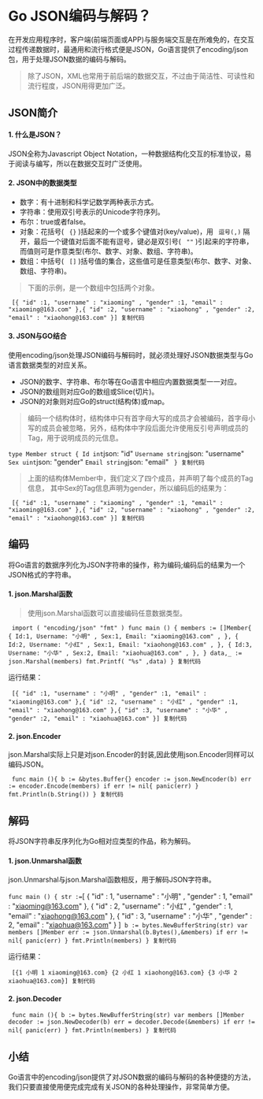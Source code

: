 # Go JSON编码与解码？ #

在开发应用程序时，客户端(前端页面或APP)与服务端交互是在所难免的，在交互过程传递数据时，最通用和流行格式便是JSON，Go语言提供了encoding/json包，用于处理JSON数据的编码与解码。

> 
> 
> 
> 除了JSON，XML也常用于前后端的数据交互，不过由于简洁性、可读性和流行程度，JSON用得更加广泛。
> 
> 

## JSON简介 ##

#### 1. 什么是JSON？ ####

JSON全称为Javascript Object Notation，一种数据结构化交互的标准协议，易于阅读与编写，所以在数据交互时广泛使用。

#### 2. JSON中的数据类型 ####

* 数字：有十进制和科学记数学两种表示方式。
* 字符串：使用双引号表示的Unicode字符序列。
* 布尔：true或者false。
* 对象：花括号( ` {}` )括起来的一个或多个键值对(key/value)，用 ` 逗号(,)` 隔开，最后一个键值对后面不能有逗号，键必是双引号( ` ""` )引起来的字符串，而值则可是作意类型(布尔、数字、对象、数组、字符串)。
* 数组：中括号( ` []` )括号值的集合，这些值可是任意类型(布尔、数字、对象、数组、字符串)。

> 
> 
> 
> 下面的示例，是一个数组中包括两个对象。
> 
> 

` [{ "id" :1, "username" : "xiaoming" , "gender" :1, "email" : "xiaoming@163.com" },{ "id" :2, "username" : "xiaohong" , "gender" :2, "email" : "xiaohong@163.com" }] 复制代码`

#### 3. JSON与GO结合 ####

使用encoding/json处理JSON编码与解码时，就必须处理好JSON数据类型与Go语言数据类型的对应关系。

* JSON的数字、字符串、布尔等在Go语言中相应内置数据类型一一对应。
* JSON的数组则对应Go的数组或Slice(切片)。
* JSON的对象则对应Go的struct(结构体)或map。

> 
> 
> 
> 编码一个结构体时，结构体中只有首字母大写的成员才会被编码，首字母小写的成员会被忽略，另外，结构体中字段后面允许使用反引号声明成员的Tag，用于说明成员的元信息。
> 
> 
> 

` type Member struct { Id int `json: "id" ` Username string `json: "username" ` Sex uint `json: "gender" ` Email string `json: "email" ` } 复制代码`
> 
> 
> 
> 
> 上面的结构体Member中，我们定义了四个成员，并声明了每个成员的Tag信息， 其中Sex的Tag信息声明为gender，所以编码后的结果为：
> 
> 

` [{ "id" :1, "username" : "xiaoming" , "gender" :1, "email" : "xiaoming@163.com" },{ "id" :2, "username" : "xiaohong" , "gender" :2, "email" : "xiaohong@163.com" }] 复制代码`

## 编码 ##

将Go语言的数据序列化为JSON字符串的操作，称为编码;编码后的结果为一个JSON格式的字符串。

#### 1. json.Marshal函数 ####

> 
> 
> 
> 使用json.Marshal函数可以直接编码任意数据类型。
> 
> 

` import ( "encoding/json" "fmt" ) func main () { members := []Member{ { Id:1, Username: "小明" , Sex:1, Email: "xiaoming@163.com" , }, { Id:2, Username: "小红" , Sex:1, Email: "xiaohong@163.com" , }, { Id:3, Username: "小华" , Sex:2, Email: "xiaohua@163.com" , }, } data,_ := json.Marshal(members) fmt.Printf( "%s" ,data) } 复制代码`

运行结果：

` [{ "id" :1, "username" : "小明" , "gender" :1, "email" : "xiaoming@163.com" },{ "id" :2, "username" : "小红" , "gender" :1, "email" : "xiaohong@163.com" },{ "id" :3, "username" : "小华" , "gender" :2, "email" : "xiaohua@163.com" }] 复制代码`

#### 2. json.Encoder ####

json.Marshal实际上只是对json.Encoder的封装,因此使用json.Encoder同样可以编码JSON。

` func main (){ b := &bytes.Buffer{} encoder := json.NewEncoder(b) err := encoder.Encode(members) if err != nil{ panic(err) } fmt.Println(b.String()) } 复制代码`

## 解码 ##

将JSON字符串反序列化为Go相对应类型的作品，称为解码。

#### 1. json.Unmarshal函数 ####

json.Unmarshal与json.Marshal函数相反，用于解码JSON字符串。

` func main () { str := `[ { "id" : 1, "username" : "小明" , "gender" : 1, "email" : "xiaoming@163.com" }, { "id" : 2, "username" : "小红" , "gender" : 1, "email" : "xiaohong@163.com" }, { "id" : 3, "username" : "小华" , "gender" : 2, "email" : "xiaohua@163.com" } ]` b := bytes.NewBufferString(str) var members []Member err := json.Unmarshal(b.Bytes(),&members) if err != nil{ panic(err) } fmt.Println(members) } 复制代码`

运行结果：

` [{1 小明 1 xiaoming@163.com} {2 小红 1 xiaohong@163.com} {3 小华 2 xiaohua@163.com}] 复制代码`

#### 2. json.Decoder ####

` func main (){ b := bytes.NewBufferString(str) var members []Member decoder := json.NewDecoder(b) err = decoder.Decode(&members) if err != nil{ panic(err) } fmt.Println(members) } 复制代码`

## 小结 ##

Go语言中的encoding/json提供了对JSON数据的编码与解码的各种便捷的方法，我们只要直接使用便完成完成有关JSON的各种处理操作，非常简单方便。